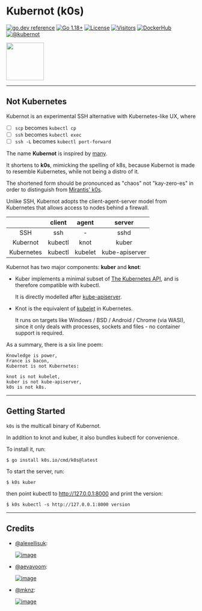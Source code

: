 # Kubernot (k0s)

[![go.dev reference](https://img.shields.io/badge/go.dev-reference-007d9c?logo=go&logoColor=white)](https://pkg.go.dev/k0s.io?tab=doc)
[![Go 1.18+](https://img.shields.io/github/go-mod/go-version/btwiuse/k0s)](https://golang.org/dl/)
[![License](https://img.shields.io/github/license/btwiuse/k0s?color=%23000&style=flat-round)](https://github.com/btwiuse/k0s/blob/master/LICENSE)
[![Visitors](https://visitor-badge.glitch.me/badge?page_id=btwiuse.k0s)](#)
[![DockerHub](https://img.shields.io/docker/pulls/btwiuse/k0s.svg)](https://hub.docker.com/r/btwiuse/k0s)
[![@kubernot](https://img.shields.io/twitter/url/https/twitter.com/kubernot.svg?style=social&label=Follow%20%40kubernot)](https://twitter.com/kubernot)

<a href="#">
  <img src="https://github.com/btwiuse/k0s/raw/master/.github/kubernot.svg" width="100">
</a>

----

## Not Kubernetes

Kubernot is an experimental SSH alternative with Kubernetes-like UX, where

- [ ] `scp` becomes `kubectl cp`
- [ ] `ssh` becomes `kubectl exec`
- [ ] `ssh -L` becomes `kubectl port-forward`

The name __Kubernot__ is inspired by [many](#credits).

It shortens to __k0s__, mimicking the spelling of k8s, because Kubernot is made to resemble Kubernetes, while not being a distro of it.

The shortened form should be pronounced as "chaos" not "kay-zero-es" in order to distinguish from [Mirantis' k0s](https://www.mirantis.com/software/k0s/).

Unlike SSH, Kubernot adopts the client-agent-server model from Kubernetes that allows access to nodes behind a firewall.

||client|agent|server|
|:--:|:--:|:--:|:--:|
|SSH|ssh|-|sshd|
|Kubernot|kubectl|knot|kuber|
|Kubernetes|kubectl|kubelet|kube-apiserver|

Kubernot has two major components: __kuber__ and __knot__:

- Kuber implements a minimal subset of [The Kubernetes API](https://kubernetes.io/docs/concepts/overview/kubernetes-api/), and is therefore compatible with kubectl. 

  It is directly modelled after [kube-apiserver](https://kubernetes.io/docs/reference/command-line-tools-reference/kube-apiserver/).

- Knot is the equivalent of [kubelet](https://kubernetes.io/docs/reference/command-line-tools-reference/kubelet/) in Kubernetes.

  It runs on targets like Windows / BSD / Android / Chrome (via WASI), since it only deals with processes, sockets and files - no container support is required.

As a summary, there is a six line poem:

    Knowledge is power,
    France is bacon,
    Kubernot is not Kubernetes:

    knot is not kubelet,
    kuber is not kube-apiserver,
    k0s is not k8s.

----

## Getting Started

`k0s` is the multicall binary of Kubernot.

 In addition to knot and kuber, it also bundles kubectl for convenience.

To install it, run:

```
$ go install k0s.io/cmd/k0s@latest
```

To start the server, run:

```
$ k0s kuber
```

then point kubectl to http://127.0.0.1:8000 and print the version:

```
$ k0s kubectl -s http://127.0.0.1:8000 version
```

----

## Credits

- [@alexellisuk](https://twitter.com/alexellisuk):

  [![image](https://user-images.githubusercontent.com/54848194/187806938-53ad18cd-b122-4690-9adb-8ea5cf194fe5.png)](https://twitter.com/alexellisuk/status/1366849550305140737)

- [@aevavoom](https://twitter.com/aevavoom):

  [![image](https://user-images.githubusercontent.com/54848194/187808142-748181f8-07f6-48c7-bb8e-786071e539c2.png)](https://twitter.com/aevavoom/status/1283146942738952193)

- [@mknz](https://twitter.com/mknz):

  [![image](https://user-images.githubusercontent.com/54848194/187809711-df63a8ef-9745-4992-9bd6-f9f168f39797.png)](https://twitter.com/mknz/status/1306608104201572357)
